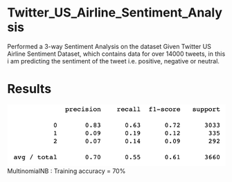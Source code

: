 # Twitter_US_Airline_Sentiment_Analysis
Performed a 3-way Sentiment Analysis on the dataset
Given Twitter US Airline Sentiment Dataset, which contains data for over 14000 tweets, in this i am predicting the sentiment of the tweet i.e. positive, negative or neutral.

# Results
![Screenshot](output.png)
MultinomialNB : Training accuracy = 70%
